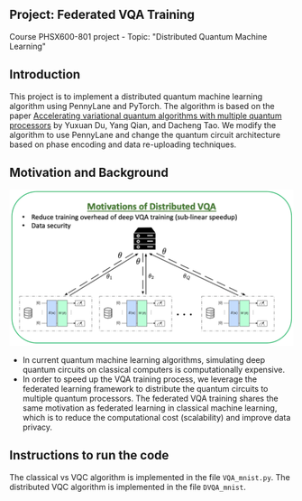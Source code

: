 ## Project: Federated VQA Training
Course PHSX600-801 project - Topic: "Distributed Quantum Machine Learning"

## Introduction
This project is to implement a distributed quantum machine learning algorithm using PennyLane and PyTorch. The algorithm is based on the paper [Accelerating variational quantum algorithms with multiple quantum processors](https://arxiv.org/abs/2106.12819) by Yuxuan Du, Yang Qian, and Dacheng Tao. We modify the algorithm to use PennyLane and change the quantum circuit architecture based on phase encoding and data re-uploading techniques.

## Motivation and Background
![plot](./figs/FL-VQA.png)
- In current quantum machine learning algorithms, simulating deep quantum circuits on classical computers is computationally expensive.
- In order to speed up the VQA training process, we leverage the federated learning framework to distribute the quantum circuits to multiple quantum processors. The federated VQA training shares the same motivation as federated learning in classical machine learning, which is to reduce the computational cost (scalability) and improve data privacy. 


## Instructions to run the code
The classical vs VQC algorithm is implemented in the file `VQA_mnist.py`. 
The distributed VQC algorithm is implemented in the file `DVQA_mnist`.
